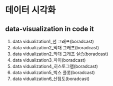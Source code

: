 # 데이터 시각화
## data-visualization in code it

1. data vidualization1_선 그래프(boradcast)
2. data vidualization2_막대 그래프(boradcast)
3. data vidualization2_막대 그래프 실습(boradcast)
4. data vidualization3_파이(boradcast)
5. data vidualization4_히스토그램(boradcast)
6. data vidualization5_박스 플롯(boradcast)
7. data vidualization6_산점도(boradcast)
